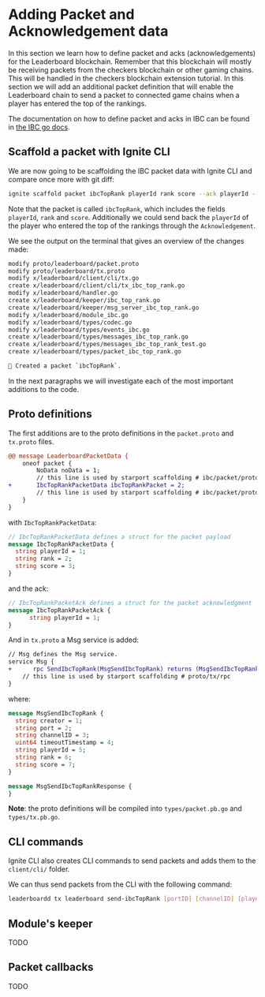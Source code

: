 # Adding Packet and Acknowledgement data

In this section we learn how to define packet and acks (acknowledgements) for the Leaderboard blockchain. Remember that this blockchain will mostly be receiving packets from the checkers blockchain or other gaming chains. This will be handled in the checkers blockchain extension tutorial. In this section we will add an additional packet definition that will enable the Leaderboard chain to send a packet to connected game chains when a player has entered the top of the rankings.

The documentation on how to define packet and acks in IBC can be found in [the IBC go docs](https://ibc.cosmos.network/main/ibc/apps/packets_acks.html).

## Scaffold a packet with Ignite CLI

We are now going to be scaffolding the IBC packet data with Ignite CLI and compare once more with git diff:

```bash
ignite scaffold packet ibcTopRank playerId rank score --ack playerId --module leaderboard
```

Note that the packet is called `ibcTopRank`, which includes the fields `playerId`, `rank` and `score`. Additionally we could send back the `playerId` of the player who entered the top of the rankings through the `Acknowledgement`.

We see the output on the terminal that gives an overview of the changes made:

```bash
modify proto/leaderboard/packet.proto
modify proto/leaderboard/tx.proto
modify x/leaderboard/client/cli/tx.go
create x/leaderboard/client/cli/tx_ibc_top_rank.go
modify x/leaderboard/handler.go
create x/leaderboard/keeper/ibc_top_rank.go
create x/leaderboard/keeper/msg_server_ibc_top_rank.go
modify x/leaderboard/module_ibc.go
modify x/leaderboard/types/codec.go
modify x/leaderboard/types/events_ibc.go
create x/leaderboard/types/messages_ibc_top_rank.go
create x/leaderboard/types/messages_ibc_top_rank_test.go
create x/leaderboard/types/packet_ibc_top_rank.go

🎉 Created a packet `ibcTopRank`.
```
In the next paragraphs we will investigate each of the most important additions to the code.

## Proto definitions

The first additions are to the proto definitions in the `packet.proto` and `tx.proto` files.

```diff
@@ message LeaderboardPacketData {
    oneof packet {
        NoData noData = 1;
        // this line is used by starport scaffolding # ibc/packet/proto/field
+		IbcTopRankPacketData ibcTopRankPacket = 2; 
        // this line is used by starport scaffolding # ibc/packet/proto/field/number
    }
}
```
with `IbcTopRankPacketData`:
```protobuf
// IbcTopRankPacketData defines a struct for the packet payload
message IbcTopRankPacketData {
  string playerId = 1;
  string rank = 2;
  string score = 3;
}
```
and the ack:
```protobuf
// IbcTopRankPacketAck defines a struct for the packet acknowledgment
message IbcTopRankPacketAck {
	  string playerId = 1;
}
```

And in `tx.proto` a Msg service is added:
```diff
// Msg defines the Msg service.
service Msg {
+      rpc SendIbcTopRank(MsgSendIbcTopRank) returns (MsgSendIbcTopRankResponse);
    // this line is used by starport scaffolding # proto/tx/rpc
}
```

where: 

```protobuf
message MsgSendIbcTopRank {
  string creator = 1;
  string port = 2;
  string channelID = 3;
  uint64 timeoutTimestamp = 4;
  string playerId = 5;
  string rank = 6;
  string score = 7;
}

message MsgSendIbcTopRankResponse {
}
```

**Note**: the proto definitions will be compiled into `types/packet.pb.go` and `types/tx.pb.go`.

## CLI commands

Ignite CLI also creates CLI commands to send packets and adds them to the `client/cli/` folder.

We can thus send packets from the CLI with the following command:
```bash
leaderboardd tx leaderboard send-ibcTopRank [portID] [channelID] [playerId] [rank] [score]
```

## Module's keeper

TODO

## Packet callbacks

TODO

